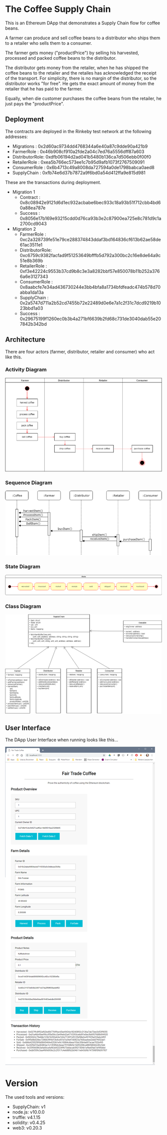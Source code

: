 # The Coffee Supply Chain

This is an Ethereum DApp that demonstrates a Supply Chain flow for coffee beans.

A farmer can produce and sell coffee beans to a distributor who ships them to a retailer who sells them to a consumer.

The farmer gets money ("productPrice") by selling his harvested, processed and packed coffee beans to the distributor.

The distributor gets money from the retailer, when he has shipped the coffee beans to the retailer and the retailes has acknowledged the receipt of the transport. For simplicity, there is no margin of the distributor, so the distributor works "for free". He gets the exact amount of money from the retailer that he has paid to the farmer.

Equally, when die customer purchases the coffee beans from the retailer, he just pays the "productPrice".

## Deployment

The contracts are deployed in the Rinkeby test network at the following addresses:

* Migrations     : 0x2d60ac9734dd4768344a6e40a87c9dde90a421b9
* FarmerRole     : 0x46b908cf910a2fde2a04c7ed76a5556dff87a603
* DistributorRole: 0xdfb06194d2ad041b5480b136ca7d506ebb0f00f0
* RetailerRole   : 0xea5b766ec573ee1c7b95d9afb1073f2767509091
* ConsumerRole   : 0x6b4713c49a8008da727594a0de1798babca0aed8
* SupplyChain    : 0xfb74e6d37b7872a9f6bd0a54d412ffa9e815d981

These are the transactions during deployment.
* Migration 1
    * Contract       : 0x8c08942e9121d6d1ec932acbabe6bec933c18a93b51f712cbb4bd60a88ea787e
    * Success        : 0x8056e17b169e93215cdd0d76ca93b3e2c87900ea725e8c781d9c1a2700cd9043
* Migration 2
    * FarmerRole     : 0xc2a328739fe51e79ce288374843ddaf3bd164836cf613b62ae58de61ac3511e1
    * DistributorRole: 0xc6759c9382facfad9f51253649bfffb5d792a300bc2c16e8de64a9c51e8b369b
    * RetailerRole   : 0xf3e42224c9553b37cd9b8c3e3a8282bbf57e850078b11b252a3766a6e3127343
    * ConsumerRole   : 0x8aabcfe7e34ad436730244e3bb4bfa8a1734bfdfeadc474b578d70abba1da13a
    * SupplyChain    : 0x2a5747d711a2b52cd7455b72e22489d0e6e7a1c2f31c7dcd9219b1023bbd1a03
    * Success        : 0x29675199f1260ec0b3b4a271bf6639b2fd68c731de3040dab55e207842b342bd

## Architecture

There are four actors (farmer, distributor, retailer and consumer) who act like this.

### Activity Diagram

![activity](documentation/activityDiagram.png)

### Sequence Diagram

![sequence](documentation/sequenceDiagram.png)

### State Diagram

![state](documentation/stateDiagram.png)

### Class Diagram

![class](documentation/classDiagram.png)

## User Interface

The DApp User Interface when running looks like this...

![user interface](images/DirkLocal.png)

# Version

The used tools and versions:

* SupplyChain: v1
* node.js: v10.0.0
* truffle: v4.1.15
* solidity: v0.4.25
* web3: v0.20.3

